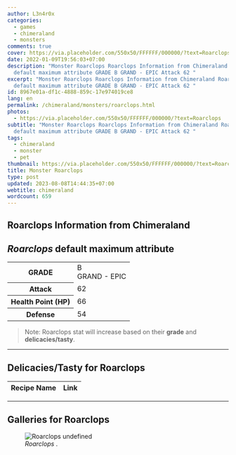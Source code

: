 ```yaml
---
author: L3n4r0x
categories:
  - games
  - chimeraland
  - monsters
comments: true
cover: https://via.placeholder.com/550x50/FFFFFF/000000/?text=Roarclops
date: 2022-01-09T19:56:03+07:00
description: "Monster Roarclops Roarclops Information from Chimeraland Roarclops
  default maximum attribute GRADE B GRAND - EPIC Attack 62 "
excerpt: "Monster Roarclops Roarclops Information from Chimeraland Roarclops
  default maximum attribute GRADE B GRAND - EPIC Attack 62 "
id: 8967e01a-df1c-4888-859c-17e974019ce8
lang: en
permalink: /chimeraland/monsters/roarclops.html
photos:
  - https://via.placeholder.com/550x50/FFFFFF/000000/?text=Roarclops
subtitle: "Monster Roarclops Roarclops Information from Chimeraland Roarclops
  default maximum attribute GRADE B GRAND - EPIC Attack 62 "
tags:
  - chimeraland
  - monster
  - pet
thumbnail: https://via.placeholder.com/550x50/FFFFFF/000000/?text=Roarclops
title: Monster Roarclops
type: post
updated: 2023-08-08T14:44:35+07:00
webtitle: chimeraland
wordcount: 659
---
```


<link
  rel="stylesheet"
  href="https://rawcdn.githack.com/dimaslanjaka/Web-Manajemen/870a349/css/bootstrap-5-3-0-alpha3-wrapper.css"
/>
<section id="bootstrap-wrapper">
  <div data-bs-theme="dark">
    <h2>Roarclops Information from Chimeraland</h2>
    <h2 id="attribute"><i>Roarclops</i> default maximum attribute</h2>
    <div class="row">
      <div class="col mb-2">
        <div class="card">
          <div class="card-body">
            <table>
              <tr>
                <th>GRADE</th>
                <td>B <br /><span class="text-purple">GRAND - EPIC</span></td>
              </tr>
              <tr>
                <th>Attack</th>
                <td>62</td>
              </tr>
              <tr>
                <th>Health Point (HP)</th>
                <td>66</td>
              </tr>
              <tr>
                <th>Defense</th>
                <td>54</td>
              </tr>
            </table>
          </div>
        </div>
      </div>
    </div>
    <blockquote class="bd-callout bd-callout-warning">
      Note: Roarclops stat will increase based on their <b>grade</b> and
      <b>delicacies/tasty</b>.
    </blockquote>
    <hr />
    <h2 id="delicacies">Delicacies/Tasty for Roarclops</h2>
    <div class="card">
      <div class="card-body">
        <div class="table-responsive">
          <table class="table table-striped">
            <thead>
              <tr>
                <th>Recipe Name</th>
                <th>Link</th>
              </tr>
            </thead>
            <tbody></tbody>
          </table>
        </div>
      </div>
    </div>
    <hr />
    <div id="gallery">
      <h2>Galleries for Roarclops</h2>
      <div class="row">
        <div class="col-lg-6 col-12">
          <figure>
            <img
              src="https://www.webmanajemen.com/undefined"
              alt="Roarclops undefined"
            />
            <figcaption style="word-wrap: break-word">
              <i>Roarclops</i> .
            </figcaption>
          </figure>
        </div>
      </div>
    </div>
  </div>
</section>
